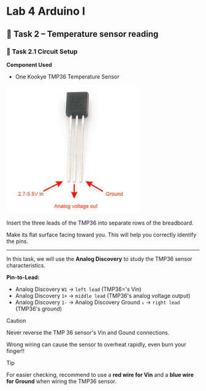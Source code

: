 # Lab 4 Arduino I

## :dart: Task 2 – Temperature sensor reading
### 📌 Task 2.1 Circuit Setup
**Component Used**

* One Kookye TMP36 Temperature Sensor
  
<img src="Pic/tmpcircuit.png" width="350">

Insert the three leads of the TMP36 into separate rows of the breadboard.

Make its flat surface facing toward you. This will help you correctly identify the pins.

-----
In this task, we will use the **Analog Discovery** to study the TMP36 sensor characteristics.

**Pin-to-Lead:**  
- Analog Discovery `W1` → `left lead` (TMP36='s Vin) 
- Analog Discovery `1+`  → `middle lead` (TMP36's analog voltage output)  
- Analog Discovery `1-` → Analog Discovery Ground `↓` → `right lead` (TMP36's ground) 

> [!CAUTION]  
> Never reverse the TMP 36 sensor's Vin and Gound connections.
>
> Wrong wiring can cause the sensor to overheat rapidly, even burn your finger!!

> [!TIP]  
> For easier checking, recommend to use a **red wire for Vin** and a **blue wire for Ground** when wiring the TMP36 sensor.

